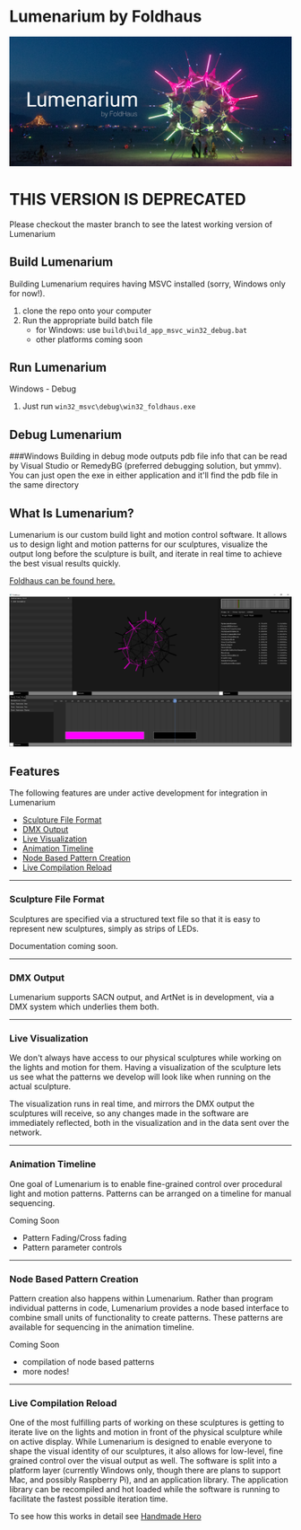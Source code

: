 # Lumenarium by Foldhaus
![Lumenarium Banner](./docs/images/splash.png)

# THIS VERSION IS DEPRECATED
Please checkout the master branch to see the latest working version of Lumenarium

## Build Lumenarium
Building Lumenarium requires having MSVC installed (sorry, Windows only for now!).
1. clone the repo onto your computer
2. Run the appropriate build batch file
	- for Windows: use `build\build_app_msvc_win32_debug.bat`
	- other platforms coming soon

## Run Lumenarium
Windows - Debug
1. Just run `win32_msvc\debug\win32_foldhaus.exe`

## Debug Lumenarium
###Windows
Building in debug mode outputs pdb file info that can be read by Visual Studio or RemedyBG (preferred debugging solution, but ymmv). You can just open the exe in either application and it'll find the pdb file in the same directory

## What Is Lumenarium?
Lumenarium is our custom build light and motion control software. It allows us to design light and motion patterns for our sculptures, visualize the output long before the sculpture is built, and iterate in real time to achieve the best visual results quickly.

[Foldhaus can be found here.](https://www.foldhaus.com)

![Image of Lumenarium](./docs/images/hero-0.PNG)

## Features

The following features are under active development for integration in Lumenarium
* [Sculpture File Format](#sculpture-file-format)
* [DMX Output](#dmx-output)
* [Live Visualization](#live-visualization)
* [Animation Timeline](#animation-timeline)
* [Node Based Pattern Creation](#node-based-pattern-creation)
* [Live Compilation Reload](#live-compilation-reload)

***
### Sculpture File Format
Sculptures are specified via a structured text file so that it is easy to represent new sculptures, simply as strips of LEDs.

Documentation coming soon.

***
### DMX Output
Lumenarium supports SACN output, and ArtNet is in development, via a DMX system which underlies them both.

***
### Live Visualization
We don't always have access to our physical sculptures while working on the lights and motion for them. Having a visualization of the sculpture lets us see what the patterns we develop will look like when running on the actual sculpture.

The visualization runs in real time, and mirrors the DMX output the sculptures will receive, so any changes made in the software are immediately reflected, both in the visualization and in the data sent over the network.

***
### Animation Timeline
One goal of Lumenarium is to enable fine-grained control over procedural light and motion patterns. Patterns can be arranged on a timeline for manual sequencing.

Coming Soon
* Pattern Fading/Cross fading
* Pattern parameter controls

***
### Node Based Pattern Creation
Pattern creation also happens within Lumenarium. Rather than program individual patterns in code, Lumenarium provides a node based interface to combine small units of functionality to create patterns. These patterns are available for sequencing in the animation timeline.

Coming Soon
* compilation of node based patterns
* more nodes!

***
### Live Compilation Reload
One of the most fulfilling parts of working on these sculptures is getting to iterate live on the lights and motion in front of the physical sculpture while on active display. While Lumenarium is designed to enable everyone to shape the visual identity of our sculptures, it also allows for low-level, fine grained control over the visual output as well. The software is split into a platform layer (currently Windows only, though there are plans to support Mac, and possibly Raspberry Pi), and an application library. The application library can be recompiled and hot loaded while the software is running to facilitate the fastest possible iteration time.

To see how this works in detail see [Handmade Hero](https://guide.handmadehero.org/code/day022/)
